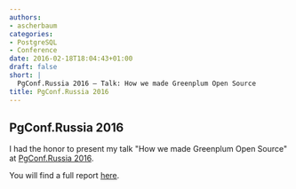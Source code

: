 ```yaml
---
authors:
- ascherbaum
categories:
- PostgreSQL
- Conference
date: 2016-02-18T18:04:43+01:00
draft: false
short: |
  PgConf.Russia 2016 – Talk: How we made Greenplum Open Source
title: PgConf.Russia 2016
---
```


## PgConf.Russia 2016

I had the honor to present my talk "How we made Greenplum Open Source" at [PgConf.Russia 2016](https://pgconf.ru/en/).

You will find a full report [here](http://andreas.scherbaum.la/blog/archives/901-PgConf.Russia-2016.html).

